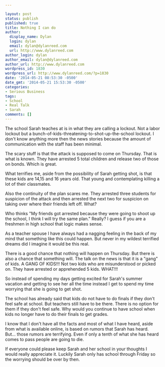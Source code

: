 ```yaml
---

layout: post
status: publish
published: true
title: Nothing I can do
author:
  display_name: Dylan
  login: dylan
  email: dylan@dylanreed.com
  url: http://www.dylanreed.com
author_login: dylan
author_email: dylan@dylanreed.com
author_url: http://www.dylanreed.com
wordpress_id: 1830
wordpress_url: http://www.dylanreed.com/?p=1830
date: '2014-05-21 08:53:30 -0500'
date_gmt: '2014-05-21 15:53:30 -0500'
categories:
- Serious Business
tags:
- School
- Real Talk
- Sarah
comments: []
---
```


The school Sarah teaches at is in what they are calling a lockout. Not a labor lockout but a bunch-of-kids-threatening-to-shot-up-the-school lockout. I don't know anything more then the news stories because the amount of communication with the staff has been minimal.

The scary stuff is that the attack is supposed to come on Thursday. That is what is known. They have arrested 5 total children and release two of those on bonds. Which is great.

What terrifies me, aside from the possibility of Sarah getting shot, is that these kids are 14,15 and 16 years old. That young and contemplating killing a lot of their classmates.

Also the continuity of the plan scares me. They arrested three students for suspicion of the attack and then arrested the next two for suspicion on taking over where their friends left off. What?

Who thinks "My friends got arrested because they were going to shoot up the school, I think I will try the same plan." Really? I guess if you are a freshmen in high school that logic makes sense.

As a teacher spouse I have always had a nagging feeling in the back of my mind that something like this could happen. But never in my wildest terrified dreams did I imagine it would be this real.

There is a good chance that nothing will happen on Thursday. But there is also a chance that something will. The talk on the news is that it is a "gang" of kids. A GANG OF KIDS!!! Not two kids who are misunderstood or picked on. They have arrested or apprehended 5 kids. WHAT!!!

So instead of spending my days getting excited for Sarah's summer vacation and getting to see her all the time instead I get to spend my time worrying that she is going to get shot.

The school has already said that kids do not have to do finals if they don't feel safe at school. But teachers still have to be there. There is no option for them if they don't feel safe. Why would you continue to have school when kids no longer have to do their finals to get grades.

I know that I don't have all the facts and most of what I have heard, aside from what is available online, is based on rumors that Sarah has heard. But... those rumors are terrifying. Even if only a tenth of what she has heard comes to pass people are going to die.

If everyone could please keep Sarah and her school in your thoughts I would really appreciate it. Luckily Sarah only has school through Friday so the worrying should be over by then.
